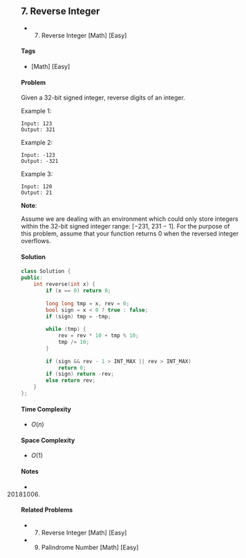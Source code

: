 ## 7. Reverse Integer
- 7. Reverse Integer [Math] [Easy]

#### Tags
- [Math] [Easy]

#### Problem
Given a 32-bit signed integer, reverse digits of an integer.

Example 1:

    Input: 123
    Output: 321

Example 2:

    Input: -123
    Output: -321

Example 3:

    Input: 120
    Output: 21

**Note**:

Assume we are dealing with an environment which could only store integers within the 32-bit signed integer range: [−231,  231 − 1]. For the purpose of this problem, assume that your function returns 0 when the reversed integer overflows.

#### Solution
``` C++
class Solution {
public:
    int reverse(int x) {
        if (x == 0) return 0;
        
        long long tmp = x, rev = 0;
        bool sign = x < 0 ? true : false;
        if (sign) tmp = -tmp;
        
        while (tmp) {
            rev = rev * 10 + tmp % 10;
            tmp /= 10;
        }
        
        if (sign && rev - 1 > INT_MAX || rev > INT_MAX)
            return 0;
        if (sign) return -rev;
        else return rev;
    }
};
```

#### Time Complexity
- $O(n)$

#### Space Complexity
- $O(1)$

#### Notes
- 20181006.

#### Related Problems
- 7. Reverse Integer [Math] [Easy]
- 9. Palindrome Number [Math] [Easy]
